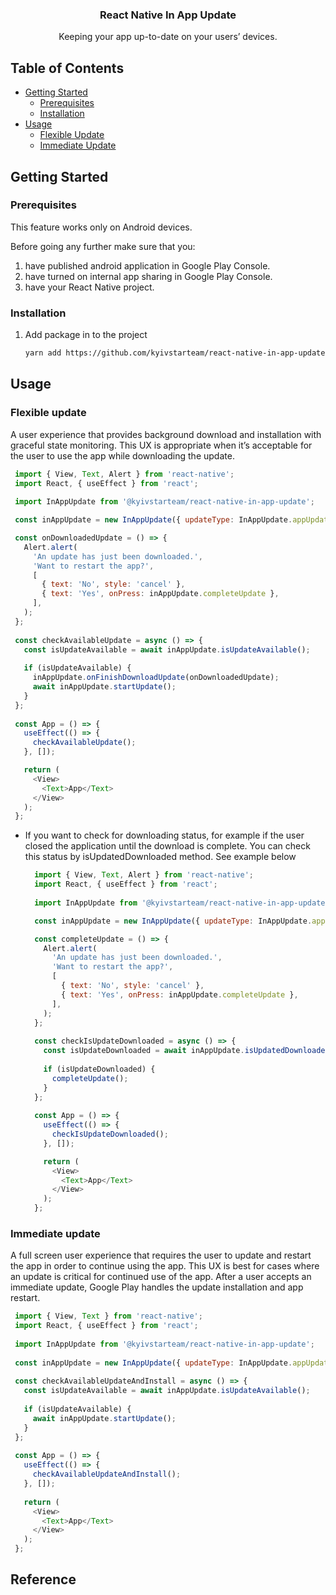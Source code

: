 <p align="center">
  <h3 align="center">React Native In App Update</h3>

  <p align="center">
    Keeping your app up-to-date on your users’ devices.
  </p>
</p>

## Table of Contents

* [Getting Started](#getting-started)
  * [Prerequisites](#prerequisites)
  * [Installation](#installation)
* [Usage](#usage)
    * [Flexible Update](#flexible-update)
    * [Immediate Update](#immediate-update)
  
## Getting Started 

### Prerequisites
This feature works only on Android devices.

Before going any further make sure that you:
1. have published android application in Google Play Console.
2. have turned on internal app sharing in Google Play Console.
3. have your React Native project.

### Installation

1.  Add package in to the project
    ```sh
    yarn add https://github.com/kyivstarteam/react-native-in-app-update.git
     ```

## Usage

### Flexible update
    
   A user experience that provides background download and installation with graceful state monitoring. 
   This UX is appropriate when it’s acceptable for the user to use the app while downloading the update.
   
   ```js
    import { View, Text, Alert } from 'react-native';
    import React, { useEffect } from 'react';
    
    import InAppUpdate from '@kyivstarteam/react-native-in-app-update';

    const inAppUpdate = new InAppUpdate({ updateType: InAppUpdate.appUpdateType.FLEXIBLE });
  
    const onDownloadedUpdate = () => {
      Alert.alert(
        'An update has just been downloaded.',
        'Want to restart the app?',
        [
          { text: 'No', style: 'cancel' },
          { text: 'Yes', onPress: inAppUpdate.completeUpdate },
        ],
      );
    };
    
    const checkAvailableUpdate = async () => {
      const isUpdateAvailable = await inAppUpdate.isUpdateAvailable();
    
      if (isUpdateAvailable) {
        inAppUpdate.onFinishDownloadUpdate(onDownloadedUpdate);
        await inAppUpdate.startUpdate();
      }
    };
    
    const App = () => {
      useEffect(() => {
        checkAvailableUpdate();
      }, []);

      return (
        <View>
          <Text>App</Text>
        </View>
      );
    };
   ``` 

* If you want to check for downloading status, for example if the user closed the application until the download is complete. You can check this status by isUpdatedDownloaded method. 
See example below

  ```js
    import { View, Text, Alert } from 'react-native';
    import React, { useEffect } from 'react';
    
    import InAppUpdate from '@kyivstarteam/react-native-in-app-update';

    const inAppUpdate = new InAppUpdate({ updateType: InAppUpdate.appUpdateType.FLEXIBLE });
  
    const completeUpdate = () => {
      Alert.alert(
        'An update has just been downloaded.',
        'Want to restart the app?',
        [
          { text: 'No', style: 'cancel' },
          { text: 'Yes', onPress: inAppUpdate.completeUpdate },
        ],
      );
    };
    
    const checkIsUpdateDownloaded = async () => {
      const isUpdateDownloaded = await inAppUpdate.isUpdatedDownloaded();
    
      if (isUpdateDownloaded) {
        completeUpdate();
      }
    };
    
    const App = () => {
      useEffect(() => {
        checkIsUpdateDownloaded();
      }, []);

      return (
        <View>
          <Text>App</Text>
        </View>
      );
    };
   ``` 

### Immediate update

A full screen user experience that requires the user to update and restart the app in order to continue
using the app. This UX is best for cases where an update is critical for continued use of the app. 
After a user accepts an immediate update, Google Play handles the update installation and app restart.
   
   ```js
    import { View, Text } from 'react-native';
    import React, { useEffect } from 'react';
    
    import InAppUpdate from '@kyivstarteam/react-native-in-app-update';
    
    const inAppUpdate = new InAppUpdate({ updateType: InAppUpdate.appUpdateType.IMMEDIATE });
    
    const checkAvailableUpdateAndInstall = async () => {
      const isUpdateAvailable = await inAppUpdate.isUpdateAvailable();
    
      if (isUpdateAvailable) {
        await inAppUpdate.startUpdate();
      }
    };
    
    const App = () => {
      useEffect(() => {
        checkAvailableUpdateAndInstall();
      }, []);
    
      return (
        <View>
          <Text>App</Text>
        </View>
      );
    };
   ``` 

## Reference
